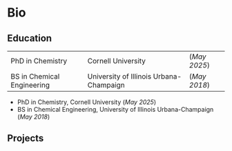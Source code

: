 # Bio

## Education
| | | |
| :---------------- | :------ | :---- |
| PhD in Chemistry        |   Cornell University   | (_May 2025_) |
| BS in Chemical Engineering |   University of Illinois Urbana-Champaign   | (_May 2018_) |


- PhD in Chemistry,   Cornell University (_May 2025_)
- BS in Chemical Engineering, University of Illinois Urbana-Champaign (_May 2018_)

## Projects
